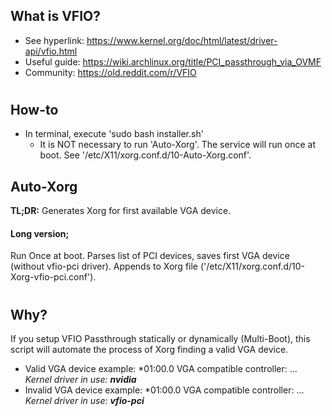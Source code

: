 ## What is VFIO?
* See hyperlink:  https://www.kernel.org/doc/html/latest/driver-api/vfio.html
* Useful guide:   https://wiki.archlinux.org/title/PCI_passthrough_via_OVMF
* Community:      https://old.reddit.com/r/VFIO
#

## How-to
* In terminal, execute 'sudo bash installer.sh'
  * It is NOT necessary to run 'Auto-Xorg'. The service will run once at boot. See '/etc/X11/xorg.conf.d/10-Auto-Xorg.conf'.

## Auto-Xorg
**TL;DR:** Generates Xorg for first available VGA device.
#### Long version;
Run Once at boot. Parses list of PCI devices, saves first VGA device (without vfio-pci driver). Appends to Xorg file ('/etc/X11/xorg.conf.d/10-Xorg-vfio-pci.conf').
#

## Why?
If you setup VFIO Passthrough statically or dynamically (Multi-Boot), this script will automate the process of Xorg finding a valid VGA device.
* Valid VGA device example:
        *01:00.0 VGA compatible controller: ...
        *Kernel driver in use: **nvidia***
* Invalid VGA device example:
        *01:00.0 VGA compatible controller: ...
        *Kernel driver in use: **vfio-pci***

